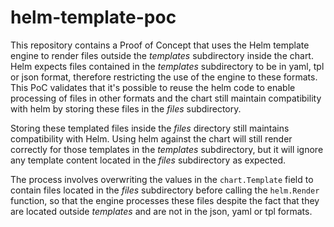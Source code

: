 # helm-template-poc

This repository contains a Proof of Concept that uses the Helm template engine to render files outside the _templates_ subdirectory inside the chart. Helm expects files contained in the _templates_ subdirectory to be in yaml, tpl or json format, therefore restricting the use of the engine to these formats. This PoC validates that it's possible to reuse the helm code to enable processing of files in other formats and the chart still maintain compatibility with helm by storing these files in the _files_ subdirectory.

Storing these templated files inside the _files_ directory still maintains compatibility with Helm. Using helm against the chart will still render correctly for those templates in the _templates_ subdirectory, but it will ignore any template content located in the _files_ subdirectory as expected.

The process involves overwriting the values in the `chart.Template` field to contain files located in the _files_ subdirectory before calling the `helm.Render` function, so that the engine processes these files despite the fact that they are located outside _templates_ and are not in the json, yaml or tpl formats.
